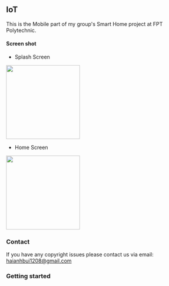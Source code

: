 ## IoT

This is the Mobile part of my group's Smart Home project at FPT Polytechnic.

#### Screen shot

 - Splash Screen

<img src="https://raw.githubusercontent.com/devHaiAnh/Mini-UI/master/Screenshots/art_selling_joon1.png" width="200"/> 

 - Home Screen

<img src="https://raw.githubusercontent.com/devHaiAnh/Mini-UI/master/Screenshots/currency_wallet_joon.png" width="200"/>

### Contact

If you have any copyright issues please contact us via email: haianhbui1208@gmail.com

### Getting started


